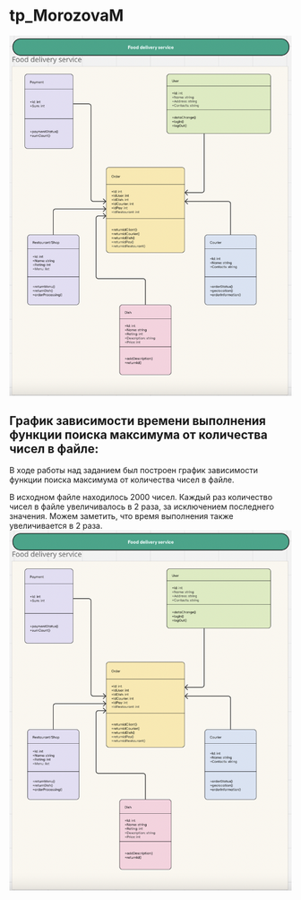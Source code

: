 # tp_MorozovaM
![Picture](https://github.com/Mary-Cat-77/tp_MorozovaM/blob/main/Диаграмма%20классов.png)
## График зависимости времени выполнения функции поиска максимума от количества чисел в файле:
В ходе работы над заданием был построен график зависимости функции поиска максимума от количества чисел в файле. 

В исходном файле находилось 2000 чисел. Каждый раз количество чисел в файле увеличивалось в 2 раза, за исключением последнего значения. Можем заметить, что время выполнения также увеличивается в 2 раза.
![Picture](https://github.com/Mary-Cat-77/tp_MorozovaM/blob/367f3cf3e916b4df1a5a8274d92cd71db118b3ff/Классы.png)
